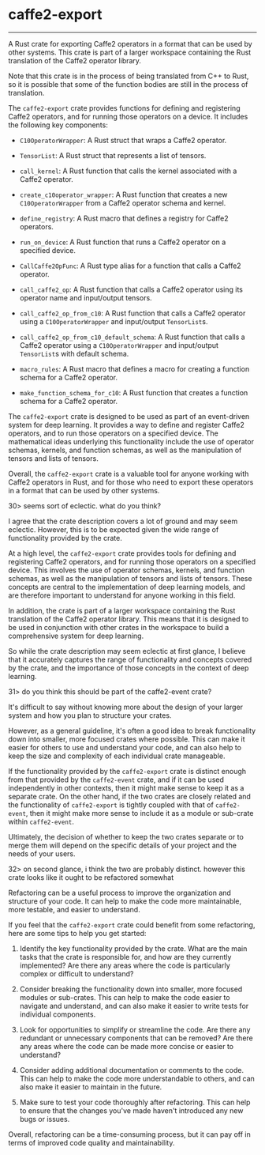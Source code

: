 # caffe2-export

---

A Rust crate for exporting Caffe2 operators in
a format that can be used by other systems. This
crate is part of a larger workspace containing the
Rust translation of the Caffe2 operator library.

Note that this crate is in the process of being
translated from C++ to Rust, so it is possible
that some of the function bodies are still in the
process of translation.

The `caffe2-export` crate provides functions for
defining and registering Caffe2 operators, and for
running those operators on a device. It includes
the following key components:

- `C10OperatorWrapper`: A Rust struct that wraps
  a Caffe2 operator.

- `TensorList`: A Rust struct that represents
  a list of tensors.

- `call_kernel`: A Rust function that calls the
  kernel associated with a Caffe2 operator.

- `create_c10operator_wrapper`: A Rust function
  that creates a new `C10OperatorWrapper` from
  a Caffe2 operator schema and kernel.

- `define_registry`: A Rust macro that defines
  a registry for Caffe2 operators.

- `run_on_device`: A Rust function that runs
  a Caffe2 operator on a specified device.

- `CallCaffe2OpFunc`: A Rust type alias for
  a function that calls a Caffe2 operator.

- `call_caffe2_op`: A Rust function that calls
  a Caffe2 operator using its operator name and
  input/output tensors.

- `call_caffe2_op_from_c10`: A Rust function that
  calls a Caffe2 operator using
  a `C10OperatorWrapper` and input/output
  `TensorList`s.

- `call_caffe2_op_from_c10_default_schema`: A Rust
  function that calls a Caffe2 operator using
  a `C10OperatorWrapper` and input/output
  `TensorList`s with default schema.

- `macro_rules`: A Rust macro that defines a macro
  for creating a function schema for a Caffe2
  operator.

- `make_function_schema_for_c10`: A Rust function
  that creates a function schema for a Caffe2
  operator.

The `caffe2-export` crate is designed to be used
as part of an event-driven system for deep
learning. It provides a way to define and register
Caffe2 operators, and to run those operators on
a specified device. The mathematical ideas
underlying this functionality include the use of
operator schemas, kernels, and function schemas,
as well as the manipulation of tensors and lists
of tensors.

Overall, the `caffe2-export` crate is a valuable
tool for anyone working with Caffe2 operators in
Rust, and for those who need to export these
operators in a format that can be used by other
systems.

30> seems sort of eclectic. what do you think?

I agree that the crate description covers a lot of
ground and may seem eclectic. However, this is to
be expected given the wide range of functionality
provided by the crate.

At a high level, the `caffe2-export` crate
provides tools for defining and registering Caffe2
operators, and for running those operators on
a specified device. This involves the use of
operator schemas, kernels, and function schemas,
as well as the manipulation of tensors and lists
of tensors. These concepts are central to the
implementation of deep learning models, and are
therefore important to understand for anyone
working in this field.

In addition, the crate is part of a larger
workspace containing the Rust translation of the
Caffe2 operator library. This means that it is
designed to be used in conjunction with other
crates in the workspace to build a comprehensive
system for deep learning.

So while the crate description may seem eclectic
at first glance, I believe that it accurately
captures the range of functionality and concepts
covered by the crate, and the importance of those
concepts in the context of deep learning.

31> do you think this should be part of the
caffe2-event crate?

It's difficult to say without knowing more about
the design of your larger system and how you plan
to structure your crates.

However, as a general guideline, it's often a good
idea to break functionality down into smaller,
more focused crates where possible. This can make
it easier for others to use and understand your
code, and can also help to keep the size and
complexity of each individual crate manageable.

If the functionality provided by the
`caffe2-export` crate is distinct enough from that
provided by the `caffe2-event` crate, and if it
can be used independently in other contexts, then
it might make sense to keep it as a separate
crate. On the other hand, if the two crates are
closely related and the functionality of
`caffe2-export` is tightly coupled with that of
`caffe2-event`, then it might make more sense to
include it as a module or sub-crate within
`caffe2-event`.

Ultimately, the decision of whether to keep the
two crates separate or to merge them will depend
on the specific details of your project and the
needs of your users.

32> on second glance, i think the two are probably
distinct.  however this crate looks like it ought
to be refactored somewhat

Refactoring can be a useful process to improve the
organization and structure of your code. It can
help to make the code more maintainable, more
testable, and easier to understand.

If you feel that the `caffe2-export` crate could
benefit from some refactoring, here are some tips
to help you get started:

1. Identify the key functionality provided by the
   crate. What are the main tasks that the crate
   is responsible for, and how are they currently
   implemented? Are there any areas where the code
   is particularly complex or difficult to
   understand?

2. Consider breaking the functionality down into
   smaller, more focused modules or
   sub-crates. This can help to make the code
   easier to navigate and understand, and can also
   make it easier to write tests for individual
   components.

3. Look for opportunities to simplify or
   streamline the code. Are there any redundant or
   unnecessary components that can be removed? Are
   there any areas where the code can be made more
   concise or easier to understand?

4. Consider adding additional documentation or
   comments to the code. This can help to make the
   code more understandable to others, and can
   also make it easier to maintain in the future.

5. Make sure to test your code thoroughly after
   refactoring. This can help to ensure that the
   changes you've made haven't introduced any new
   bugs or issues.

Overall, refactoring can be a time-consuming
process, but it can pay off in terms of improved
code quality and maintainability.

